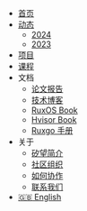 - [首页](/)
- [动态](/news/)
  - [2024](/news/news.md)
  - [2023](/news/2023.md)
- [项目](/projects.md)
- [课程](/courses.md)
- 文档
  - [论文报告](/pub.md)
  - [技术博客](https://blog.syswonder.org)
  - [RuxOS Book](https://ruxos.syswonder.org)
  - [Hvisor Book](https://hvisor.syswonder.org)
  - [Ruxgo 手册](https://ruxgo.syswonder.org)
- 关于
  - [矽望简介](/intro.md)
  - [社区组织](/community.md)
  - [如何协作](/contrib.md)
  - [联系我们](/contact.md)
- [:uk: English](/en/)
